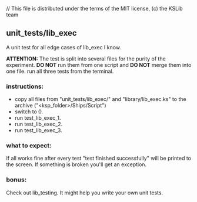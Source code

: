 // This file is distributed under the terms of the MIT license, (c) the KSLib team

## unit_tests/lib_exec

A unit test for all edge cases of lib_exec I know.

**ATTENTION:** The test is split into several files for the purity of the experiment.
**DO NOT** run them from one script and **DO NOT** merge them into one file.
run all three tests from the terminal.

### instructions:
* copy all files from "unit_tests/lib_exec/" and "library/lib_exec.ks"
  to the archive ("<ksp_folder>/Ships/Script")
* switch to 0.
* run test_lib_exec_1.
* run test_lib_exec_2.
* run test_lib_exec_3.

### what to expect:
If all works fine after every test "test finished successfully" will be printed
to the screen. If something is broken you'll get an exception.

### bonus:
Check out lib_testing. It might help you write your own unit tests.
